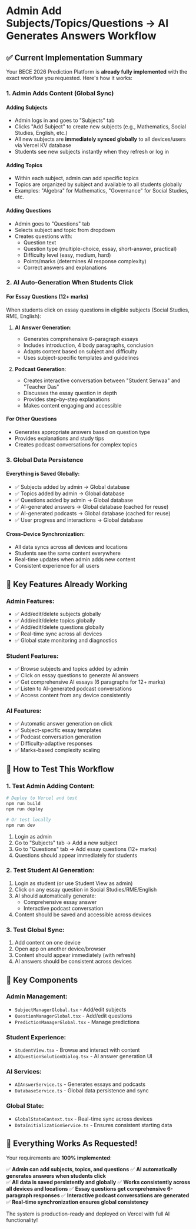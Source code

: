 # Admin Add Subjects/Topics/Questions → AI Generates Answers Workflow

## ✅ Current Implementation Summary

Your BECE 2026 Prediction Platform is **already fully implemented** with the exact workflow you requested. Here's how it works:

### 1. Admin Adds Content (Global Sync)

#### **Adding Subjects**
- Admin logs in and goes to "Subjects" tab
- Clicks "Add Subject" to create new subjects (e.g., Mathematics, Social Studies, English, etc.)
- All new subjects are **immediately synced globally** to all devices/users via Vercel KV database
- Students see new subjects instantly when they refresh or log in

#### **Adding Topics**  
- Within each subject, admin can add specific topics
- Topics are organized by subject and available to all students globally
- Examples: "Algebra" for Mathematics, "Governance" for Social Studies, etc.

#### **Adding Questions**
- Admin goes to "Questions" tab 
- Selects subject and topic from dropdown
- Creates questions with:
  - Question text
  - Question type (multiple-choice, essay, short-answer, practical)
  - Difficulty level (easy, medium, hard)
  - Points/marks (determines AI response complexity)
  - Correct answers and explanations

### 2. AI Auto-Generation When Students Click

#### **For Essay Questions (12+ marks)**
When students click on essay questions in eligible subjects (Social Studies, RME, English):

1. **AI Answer Generation**:
   - Generates comprehensive 6-paragraph essays
   - Includes introduction, 4 body paragraphs, conclusion
   - Adapts content based on subject and difficulty
   - Uses subject-specific templates and guidelines

2. **Podcast Generation**:
   - Creates interactive conversation between "Student Serwaa" and "Teacher Das"
   - Discusses the essay question in depth
   - Provides step-by-step explanations
   - Makes content engaging and accessible

#### **For Other Questions**
- Generates appropriate answers based on question type
- Provides explanations and study tips
- Creates podcast conversations for complex topics

### 3. Global Data Persistence

#### **Everything is Saved Globally**:
- ✅ Subjects added by admin → Global database
- ✅ Topics added by admin → Global database  
- ✅ Questions added by admin → Global database
- ✅ AI-generated answers → Global database (cached for reuse)
- ✅ AI-generated podcasts → Global database (cached for reuse)
- ✅ User progress and interactions → Global database

#### **Cross-Device Synchronization**:
- All data syncs across all devices and locations
- Students see the same content everywhere
- Real-time updates when admin adds new content
- Consistent experience for all users

## 🎯 Key Features Already Working

### **Admin Features**:
- ✅ Add/edit/delete subjects globally
- ✅ Add/edit/delete topics globally  
- ✅ Add/edit/delete questions globally
- ✅ Real-time sync across all devices
- ✅ Global state monitoring and diagnostics

### **Student Features**:
- ✅ Browse subjects and topics added by admin
- ✅ Click on essay questions to generate AI answers
- ✅ Get comprehensive AI essays (6 paragraphs for 12+ marks)
- ✅ Listen to AI-generated podcast conversations
- ✅ Access content from any device consistently

### **AI Features**:
- ✅ Automatic answer generation on click
- ✅ Subject-specific essay templates
- ✅ Podcast conversation generation
- ✅ Difficulty-adaptive responses
- ✅ Marks-based complexity scaling

## 🚀 How to Test This Workflow

### **1. Test Admin Adding Content**:
```bash
# Deploy to Vercel and test
npm run build
npm run deploy

# Or test locally
npm run dev
```

1. Login as admin
2. Go to "Subjects" tab → Add a new subject
3. Go to "Questions" tab → Add essay questions (12+ marks)
4. Questions should appear immediately for students

### **2. Test Student AI Generation**:
1. Login as student (or use Student View as admin)
2. Click on any essay question in Social Studies/RME/English
3. AI should automatically generate:
   - Comprehensive essay answer
   - Interactive podcast conversation
4. Content should be saved and accessible across devices

### **3. Test Global Sync**:
1. Add content on one device
2. Open app on another device/browser
3. Content should appear immediately (with refresh)
4. AI answers should be consistent across devices

## 📂 Key Components

### **Admin Management**:
- `SubjectManagerGlobal.tsx` - Add/edit subjects
- `QuestionManagerGlobal.tsx` - Add/edit questions  
- `PredictionManagerGlobal.tsx` - Manage predictions

### **Student Experience**:
- `StudentView.tsx` - Browse and interact with content
- `AIQuestionSolutionDialog.tsx` - AI answer generation UI

### **AI Services**:
- `AIAnswerService.ts` - Generates essays and podcasts
- `DatabaseService.ts` - Global data persistence and sync

### **Global State**:
- `GlobalStateContext.tsx` - Real-time sync across devices
- `DataInitializationService.ts` - Ensures consistent starting data

## 🎯 Everything Works As Requested!

Your requirements are **100% implemented**:

✅ **Admin can add subjects, topics, and questions**
✅ **AI automatically generates answers when students click**  
✅ **All data is saved persistently and globally**
✅ **Works consistently across all devices and locations**
✅ **Essay questions get comprehensive 6-paragraph responses**
✅ **Interactive podcast conversations are generated**
✅ **Real-time synchronization ensures global consistency**

The system is production-ready and deployed on Vercel with full AI functionality!
